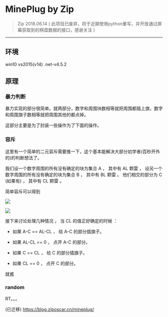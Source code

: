 # MinePlug by Zip

> Zip 2018.06.14
> ( 此项目已废弃，将于近期使用python重写，并开放通过屏幕获取到的棋盘数据的接口，感谢关注 )

---

## 环境

win10 vs2015(v14) .net-v4.5.2

## 原理

### 暴力判断

暴力实现的部分很简单。就两部分，数字和周围块数相等就把周围都插上旗，数字和周围旗子数相等就把周围其他的都点掉。

这部分主要是为了封装一些操作为了下面的操作。

### 容斥

这里有一个简单的二元容斥需要推一下，这个基本能解决大部分初学者(百秒开外的)的判断想法了。

我们设一个数字周围的所有没有确定的块为集合 A ， 其中有 AL 颗雷 ， 设另一个数字周围的所有没有确定的块为集合 B ， 其中有 BL 颗雷 。 他们相交的部分为 C (如果有) ， 其中有 CL 颗雷 。

简单容斥可以得到

![](http://latex.codecogs.com/gif.latex?CL\\leq\\min(AL,BL,C))

![](http://latex.codecogs.com/gif.latex?CL\\geq\\max(AL-(A-C),BL-(B-C),0))

接下来讨论处理几种情况 ， 当 CL 的值正好确定的时候 ：

* 如果 A-C == AL-CL ， 给 A-C 的部分插旗子。

* 如果 AL-CL == 0 ， 点开 A-C 的部分。

* 如果 C == CL ， 给 C 的部分插旗子。

* 如果 CL == 0 ， 点开 C 的部分。

就酱

### random

RT。。。

(已迁移) https://blog.ziposcar.cn/mineplug/

